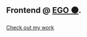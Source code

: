 ## Frontend @ <a href="https://egodesign.io">EGO ⚫️</a>.

<a href="https://cristiancoppari.com">Check out my work</a>
